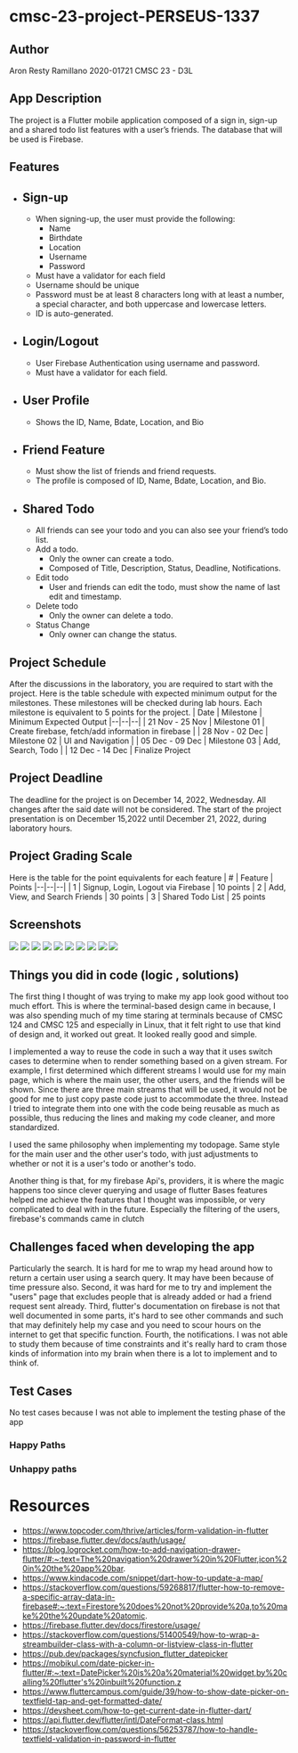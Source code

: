 # cmsc-23-project-PERSEUS-1337

## Author
Aron Resty Ramillano
2020-01721
CMSC 23 - D3L

## App Description
The project is a Flutter mobile application composed of a sign in, sign-up and a shared todo list features with a user’s friends. The database that will be used is Firebase.

## Features

 - **Sign-up**
	 - 
	 - When signing-up, the user must provide the following:
		 - Name
		 - Birthdate
		 - Location
		 - Username
		 - Password
	 - Must have a validator for each field
	 - Username should be unique
	 - Password must be at least 8 characters long with at least a number, a special character, and both uppercase and lowercase letters.
	 - ID is auto-generated.
 - **Login/Logout**
	 - 
	 - User Firebase Authentication using username and password.
	 - Must have a validator for each field.
- **User Profile**
	- 
	- Shows the ID, Name, Bdate, Location, and Bio
 - **Friend Feature**
	 - 
	 - Must show the list of friends and friend requests.
	 - The profile is composed of ID, Name, Bdate, Location, and Bio.

 - **Shared Todo**
	 - 
	 - All friends can see your todo and you can also see your friend’s todo list.
	 - Add a todo.
		 - Only the owner can create a todo.
		 - Composed of Title, Description, Status, Deadline, Notifications.
	 - Edit todo
		 - User and friends can edit the todo, must show the name of last edit and timestamp.
	 - Delete todo
		 - Only the owner can delete a todo.
	 - Status Change
		 - Only owner can change the status.

## Project Schedule
After the discussions in the laboratory, you are required to start with the project. Here is the table schedule with expected minimum output for the milestones. These milestones will be checked during lab hours. Each milestone is equivalent to 5 points for the project.
| Date | Milestone | Minimum Expected Output
|--|--|--|
| 21 Nov - 25 Nov | Milestone 01 | Create firebase, fetch/add information in firebase |
| 28 Nov - 02 Dec | Milestone 02 | UI and Navigation |
| 05 Dec - 09 Dec | Milestone 03 | Add, Search, Todo |
| 12 Dec - 14 Dec | Finalize Project

## Project Deadline
The deadline for the project is on December 14, 2022, Wednesday. All changes after the said date will not be considered.
The start of the project presentation is on December 15,2022 until December 21, 2022, during laboratory hours.

## Project Grading Scale
Here is the table for the point equivalents for each feature
| # | Feature | Points
|--|--|--|
| 1 | Signup, Login, Logout via Firebase | 10 points
| 2 | Add, View, and Search Friends | 30 points
| 3 | Shared Todo List | 25 points

## Screenshots

<img src="./screenshots/login.png">
<img src="./screenshots/signup.png">
<img src="./screenshots/homepage.png">
<img src="./screenshots/users.png">
<img src="./screenshots/friends.png">
<img src="./screenshots/friendrequest.png">
<img src="./screenshots/drawer.png">
<img src="./screenshots/todopage.png">
<img src="./screenshots/todoedit.png">
<img src="./screenshots/todoadd.png">

## Things you did in code (logic , solutions)
The first thing I thought of was trying to make my app look good without too much effort. This is where the terminal-based design came in because, I was also spending much of my time staring at terminals because of CMSC 124 and CMSC 125 and especially in Linux, that it felt right to use that kind of design and, it worked out great. It looked really good and simple.

I implemented a way to reuse the code in such a way that it uses switch cases to determine when to render something based on a given stream. For example, I first determined which different streams I would use for my main page, which is where the main user, the other users, and the friends will be shown. Since there are three main streams that will be used, it would not be good for me to just copy paste code just to accommodate the three. Instead I tried to integrate them into one with the code being reusable as much as possible, thus reducing the lines and making my code cleaner, and more standardized.

I used the same philosophy when implementing my todopage. Same style for the main user and the other user's todo, with just adjustments to whether or not it is a user's todo or another's todo.

Another thing is that, for my firebase Api's, providers, it is where the magic happens too since clever querying and usage of flutter Bases features helped me achieve the features that I thought was impossible, or very complicated to deal with in the future. Especially the filtering of the users, firebase's commands came in clutch
## Challenges faced when developing the app
Particularly the search. It is hard for me to wrap my head around how to return a certain user using a search query. It may have been because of time pressure also.
Second, it was hard for me to try and implement the "users" page that excludes people that is already added or had a friend request sent already.
Third, flutter's documentation on firebase is not that well documented in some parts, it's hard to see other commands and such that may definitely help my case and you need to scour hours on the internet to get that specific function.
Fourth, the notifications. I was not able to study them because of time constraints and it's really hard to cram those kinds of information into my brain when there is a lot to implement and to think of.

## Test Cases
No test cases because I was not able to implement the testing phase of the app
### Happy Paths
### Unhappy paths

# Resources

- https://www.topcoder.com/thrive/articles/form-validation-in-flutter
- https://firebase.flutter.dev/docs/auth/usage/
- https://blog.logrocket.com/how-to-add-navigation-drawer-flutter/#:~:text=The%20navigation%20drawer%20in%20Flutter,icon%20in%20the%20app%20bar.
- https://www.kindacode.com/snippet/dart-how-to-update-a-map/
- https://stackoverflow.com/questions/59268817/flutter-how-to-remove-a-specific-array-data-in-firebase#:~:text=Firestore%20does%20not%20provide%20a,to%20make%20the%20update%20atomic.
- https://firebase.flutter.dev/docs/firestore/usage/
- https://stackoverflow.com/questions/51400549/how-to-wrap-a-streambuilder-class-with-a-column-or-listview-class-in-flutter
- https://pub.dev/packages/syncfusion_flutter_datepicker
- https://mobikul.com/date-picker-in-flutter/#:~:text=DatePicker%20is%20a%20material%20widget,by%20calling%20flutter's%20inbuilt%20function.z
- https://www.fluttercampus.com/guide/39/how-to-show-date-picker-on-textfield-tap-and-get-formatted-date/
- https://devsheet.com/how-to-get-current-date-in-flutter-dart/
- https://api.flutter.dev/flutter/intl/DateFormat-class.html
- https://stackoverflow.com/questions/56253787/how-to-handle-textfield-validation-in-password-in-flutter